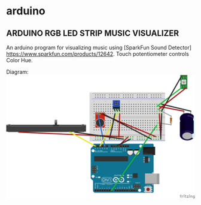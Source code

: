 # arduino
## ARDUINO RGB LED STRIP MUSIC VISUALIZER
An arduino program for visualizing music using [SparkFun Sound Detector] https://www.sparkfun.com/products/12642.
Touch potentiometer controls Color Hue.

Diagram:
![circuit diagram](https://github.com/clayton-kenney/arduino/blob/master/Music%20Visualizer_bb.jpg "Circuit Diagram")
